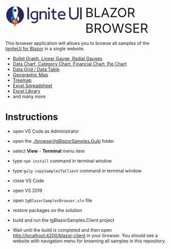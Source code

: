 <div style="display: flex; flex-flow: row;">
<img height="70px" style="border-radius: 0.25rem" alt="ignite-ui" src="../browser/IgBlazorSamples.Client/wwwroot/images/logo-ignite-ui.svg"/>
<div style="font-size: 2.5rem; align-self: start; justify-content: start; margin: 0px; margin-left: 0.5rem; margin-right: 0.5rem">BLAZOR BROWSER</div>
<!-- <img height="52px" style="border-radius: 0.25rem" alt="ignite-wc" src="./browser/IgBlazorSamples.Client/wwwroot/images/blazor.png"/> -->
</div>

This browser application will allows you to browse all samples of the [IgniteUI for Blazor](https://www.infragistics.com/blazorsite/components/general-getting-started.html) in a single website.

- [Bullet Graph, Linear Gauge, Radial Gauges](https://infragistics.com/blazorsite/components/radial-gauge.html)
- [Data Chart, Category Chart, Financial Chart, Pie Chart](https://infragistics.com/blazorsite/components/data-chart.html)
- [Data Grid / Data Table](https://infragistics.com/blazorsite/components/data-grid.html)
- [Geographic Map](https://infragistics.com/blazorsite/components/geo-map.html)
- [Treemap](https://infragistics.com/blazorsite/components/treemap-overview.html)
- [Excel Spreadsheet](https://infragistics.com/blazorsite/components/spreadsheet_overview.html)
- [Excel Library](https://infragistics.com/blazorsite/components/excel_library_using_workbooks.html)
- and many more


# Instructions

- open VS Code as Administrator

- open the [./browser/IgBlazorSamples.Gulp](./browser/IgBlazorSamples.Gulp) folder

- select **View** - **Terminal** menu item

- type `npm install` command in terminal window

- type `gulp copySamplesToClient` command in terminal window

- close VS Code

- open VS 2019

- open `IgBlazorSamplesBrowser.sln` file

- restore packages on the solution

- build and run the IgBlazorSamples.Client project

- Wait until the build is completed and then open [http://localhost:4200/blazor-client](http://localhost:4200/blazor-client) in your browser. You should see a website with navigation menu for browning all samples in this repository.


